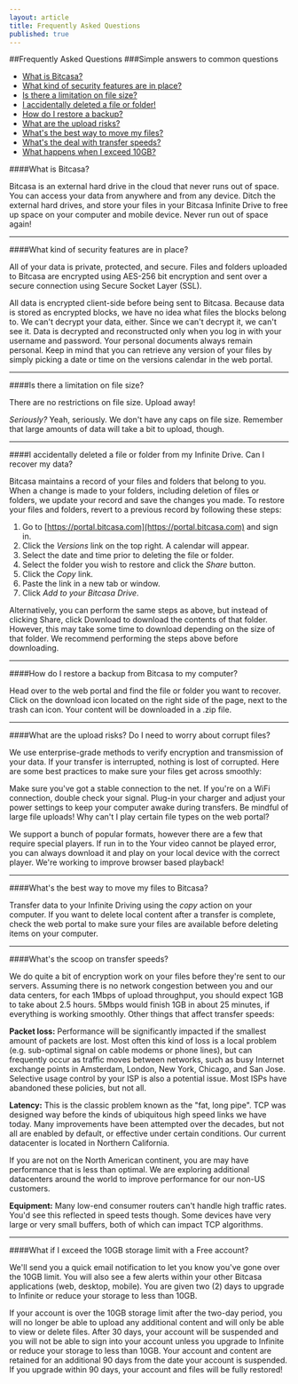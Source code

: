 ```yaml
---
layout: article
title: Frequently Asked Questions
published: true
---
```


##Frequently Asked Questions
###Simple answers to common questions

* [What is Bitcasa?](#bitcasa)		
* [What kind of security features are in place?](#security)		 
* [Is there a limitation on file size?](#limitation)		
* [I accidentally deleted a file or folder!](#deleted)		
* [How do I restore a backup?](#restore)		
* [What are the upload risks?](#upload-risks)		
* [What's the best way to move my files?](#move-files)		
* [What's the deal with transfer speeds?](#transfer-speeds)
* [What happens when I exceed 10GB?](#exceed)
 


####<a id="bitcasa"></a>What is Bitcasa?

Bitcasa is an external hard drive in the cloud that never runs out of space. You can access your data from anywhere and from any device. Ditch the external hard drives, and store your files in your Bitcasa Infinite Drive to free up space on your computer and mobile device. Never run out of space again! 

---

####<a id="security"></a>What kind of security features are in place?

All of your data is private, protected, and secure. Files and folders uploaded to Bitcasa are encrypted using AES-256 bit encryption and sent over a secure connection using Secure Socket Layer (SSL).

All data is encrypted client-side before being sent to Bitcasa. Because data is stored as encrypted blocks, we have no idea what files the blocks belong to. We can't decrypt your data, either. Since we can't decrypt it, we can't see it. Data is decrypted and reconstructed only when you log in with your username and password. Your personal documents always remain personal. Keep in mind that you can retrieve any version of your files by simply picking a date or time on the versions calendar in the web portal. 

---

####<a id="limitation">Is there a limitation on file size?</a> 

There are no restrictions on file size. Upload away! 

*Seriously?* Yeah, seriously. We don't have any caps on file size. Remember that large amounts of data will take a bit to upload, though.

---

####<a id="deleted"></a>I accidentally deleted a file or folder from my Infinite Drive. Can I recover my data?

Bitcasa maintains a record of your files and folders that belong to you. When a change is made to your folders, including deletion of files or folders, we update your record and save the changes you made. To restore your files and folders, revert to a previous record by following these steps: 

1. Go to [https://portal.bitcasa.com](https://portal.bitcasa.com) and sign in.
2. Click the *Versions* link on the top right. A calendar will appear.
3. Select the date and time prior to deleting the file or folder.
4. Select the folder you wish to restore and click the *Share* button.
5. Click the *Copy* link.
6. Paste the link in a new tab or window.
7. Click *Add to your Bitcasa Drive*.

Alternatively, you can perform the same steps as above, but instead of clicking Share, click Download to download the contents of that folder. However, this may take some time to download depending on the size of that folder. We recommend performing the steps above before downloading.

---

####<a id="restore"></a>How do I restore a backup from Bitcasa to my computer?

Head over to the web portal and find the file or folder you want to recover. Click on the download icon located on the right side of the page, next to the trash can icon. Your content will be downloaded in a .zip file. 

---

####<a id="upload-risks"></a>What are the upload risks? Do I need to worry about corrupt files?

We use enterprise-grade methods to verify encryption and transmission of your data. If your transfer is interrupted, nothing is lost of corrupted. Here are some best practices to make sure your files get across smoothly:

Make sure you've got a stable connection to the net. 
If you're on a WiFi connection, double check your signal. 
Plug-in your charger and adjust your power settings to keep your computer awake during transfers. 
Be mindful of large file uploads! 
Why can't I play certain file types on the web portal? 

We support a bunch of popular formats, however there are a few that require special players. If run in to the Your video cannot be played error, you can always download it and play on your local device with the correct player. We're working to improve browser based playback! 

---

####<a id="move-files"></a>What's the best way to move my files to Bitcasa?

Transfer data to your Infinite Driving using the *copy* action on your computer. If you want to delete local content after a transfer is complete, check the web portal to make sure your files are available before deleting items on your computer. 

---

####<a id="transfer-speeds"></a>What's the scoop on transfer speeds?

We do quite a bit of encryption work on your files before they're sent to our servers. Assuming there is no network congestion between you and our data centers,  for each 1Mbps of upload throughput, you should expect 1GB to take about 2.5 hours. 5Mbps would finish 1GB in about 25 minutes, if everything is working smoothly. Other things that affect transfer speeds: 

**Packet loss:** Performance will be significantly impacted if the smallest amount of packets are lost.  Most often this kind of loss is a local problem (e.g. sub-optimal signal on cable modems or phone lines), but can frequently occur as traffic moves between networks, such as busy Internet exchange points in Amsterdam, London, New York, Chicago, and San Jose.  Selective usage control by your ISP is also a potential issue. Most ISPs have abandoned these policies, but not all. 

**Latency:** This is the classic problem known as the "fat, long pipe". TCP was designed way before the kinds of ubiquitous high speed links we have today. Many improvements have been attempted over the decades, but not all are enabled by default, or effective under certain conditions. Our current datacenter is located in Northern California. 

If you are not on the North American continent, you are may have performance that is less than optimal. We are exploring additional datacenters around the world to improve performance for our non-US customers. 

**Equipment:** Many low-end consumer routers can't handle high traffic rates. You'd see this reflected in speed tests though. Some devices have very large or very small buffers, both of which can impact TCP algorithms. 

---

####<a id="exceed"></a>What if I exceed the 10GB storage limit with a Free account?

We'll send you a quick email notification to let you know you've gone over the 10GB limit. You will also see a few alerts within your other Bitcasa applications (web, desktop, mobile). You are given two (2) days to upgrade to Infinite or reduce your storage to less than 10GB.

If your account is over the 10GB storage limit after the two-day period, you will no longer be able to upload any additional content and will only be able to view or delete files. After 30 days, your account will be suspended and you will not be able to sign into your account unless you upgrade to Infinite or reduce your storage to less than 10GB. Your account and content are retained for an additional 90 days from the date your account is suspended. If you upgrade within 90 days, your account and files will be fully restored!


